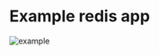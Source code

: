 Example redis app
=================

![example](http://cl.ly/image/0W1l3q02390U/example-redis-app.gif)
